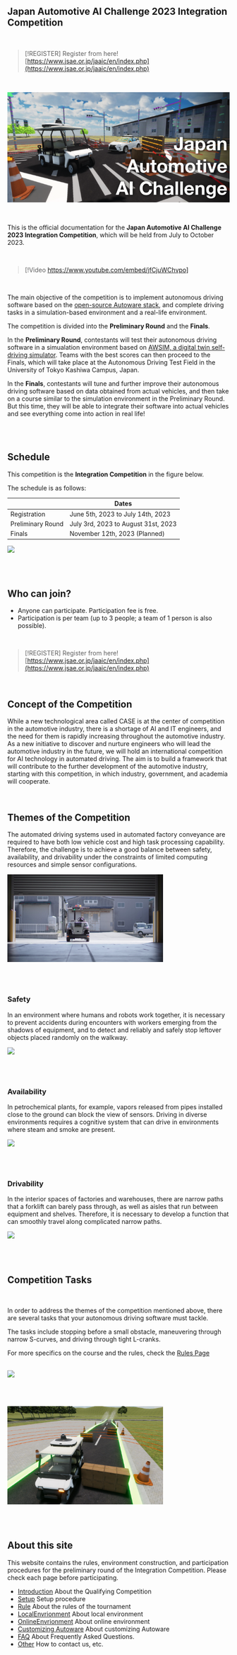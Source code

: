## Japan Automotive AI Challenge 2023 Integration Competition

<br>

> [!REGISTER]
> Register from here!
> [https://www.jsae.or.jp/jaaic/en/index.php](https://www.jsae.or.jp/jaaic/en/index.php)


<br>

![AIchallenge2023](../images/top/aichallenge2023.png)

<br>

This is the official documentation for the **Japan Automotive AI Challenge 2023 Integration Competition**, which will be held from July to October 2023.  

<br>

> [!Video https://www.youtube.com/embed/jfCjuWChvpo]

<br>

The main objective of the competition is to implement autonomous driving software based on the [open-source Autoware stack](https://github.com/autowarefoundation/autoware), and complete driving tasks in a simulation-based environment and a real-life environment.

The competition is divided into the **Preliminary Round** and the **Finals**. 

In the **Preliminary Round**, contestants will test their autonomous driving software in a simualation environment based on [AWSIM, a digital twin self-driving simulator](https://github.com/tier4/AWSIM). Teams with the best scores can then proceed to the Finals, which will take place at the Autonomous Driving Test Field in the University of Tokyo Kashiwa Campus, Japan.

In the **Finals**, contestants will tune and further improve their autonomous driving software based on data obtained from actual vehicles, and then take on a course similar to the simulation environment in the Preliminary Round. But this time, they will be able to integrate their software into actual vehicles and see everything come into action in real life!


<br><br>

## Schedule

This competition is the **Integration Competition** in the figure below.

The schedule is as follows:


|  | Dates |
| --- | --- |
| Registration | June 5th, 2023 to July 14th, 2023 |
| Preliminary Round | July 3rd, 2023 to August 31st, 2023 |
| Finals | November 12th, 2023 (Planned) |

<img src="../images/top/schedule_2023_en.png" >

<br><br>

## Who can join?

- Anyone can participate. Participation fee is free.
- Participation is per team (up to 3 people; a team of 1 person is also possible).

<br>

> [!REGISTER]
> Register from here!
> [https://www.jsae.or.jp/jaaic/en/index.php](https://www.jsae.or.jp/jaaic/en/index.php)

<br>

## Concept of the Competition

While a new technological area called CASE is at the center of competition in the automotive industry, there is a shortage of AI and IT engineers, and the need for them is rapidly increasing throughout the automotive industry.
As a new initiative to discover and nurture engineers who will lead the automotive industry in the future, we will hold an international competition for AI technology in automated driving.
The aim is to build a framework that will contribute to the further development of the automotive industry, starting with this competition, in which industry, government, and academia will cooperate.

<br>

## Themes of the Competition
The automated driving systems used in automated factory conveyance are required to have both low vehicle cost and high task processing capability. Therefore, the challenge is to achieve a good balance between safety, availability, and drivability under the constraints of limited computing resources and simple sensor configurations.

<img src="../images/top/challenge_thema.png" width="70%">

<br><br>

### Safety
In an environment where humans and robots work together, it is necessary to prevent accidents during encounters with workers emerging from the shadows of equipment, and to detect and reliably and safely stop leftover objects placed randomly on the walkway.  

<img src="../images/top/safety.png" width="70%">


<br><br>

### Availability
In petrochemical plants, for example, vapors released from pipes installed close to the ground can block the view of sensors. Driving in diverse environments requires a cognitive system that can drive in environments where steam and smoke are present.  

<img src="../images/top/availability.png" width="70%">

<br><br>

### Drivability
In the interior spaces of factories and warehouses, there are narrow paths that a forklift can barely pass through, as well as aisles that run between equipment and shelves. Therefore, it is necessary to develop a function that can smoothly travel along complicated narrow paths.  

<img src="../images/top/accomplish.png" width="70%">

<br><br>

## Competition Tasks

<br>

In order to address the themes of the competition mentioned above, there are several tasks that your autonomous driving software must tackle.

The tasks include stopping before a small obstacle, maneuvering through narrow S-curves, and driving through tight L-cranks.

For more specifics on the course and the rules, check the [Rules Page](./rule)

<br>

<img src="../images/rule/kadai1.png" width="70%"> 

<br><br>

<img src="../images/rule/kadai3.png" width="70%">

<br><br>

## About this site

This website contains the rules, environment construction, and participation procedures for the preliminary round of the Integration Competition.
Please check each page before participating.  

 * [Introduction](./intro) About the Qualifying Competition
 * [Setup](./setup) Setup procedure
 * [Rule](./rule) About the rules of the tournament
 * [LocalEnvrionment](./local) About local environment
 * [OnlineEnvrionment](./online) About online environment
 * [Customizing Autoware](./customize/) About customizing Autoware
 * [FAQ](./FAQ/) About Frequently Asked Questions.
 * [Other](./other) How to contact us, etc.
